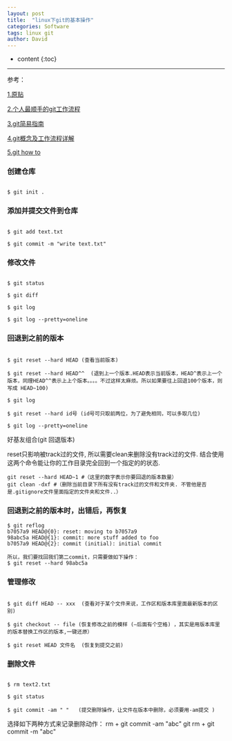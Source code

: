 ```yaml
---
layout: post
title:  "linux下git的基本操作"
categories: Software
tags: linux git
author: David
---
```


* content
{:toc}

---

参考：

[1.原贴](https://blog.csdn.net/qicheng777/article/details/74724015)

[2.个人最顺手的git工作流程](https://segmentfault.com/a/1190000015290004?utm_source=sf-related)

[3.git简易指南](https://www.bootcss.com/p/git-guide/)

[4.git概念及工作流程详解](https://www.cnblogs.com/tsingke/p/7350490.html)

[5.git how to](https://githowto.com/)


### 创建仓库

```

$ git init .
```

### 添加并提交文件到仓库

```

$ git add text.txt

$ git commit -m "write text.txt"
```

### 修改文件

```

$ git status

$ git diff

$ git log

$ git log --pretty=oneline
```

### 回退到之前的版本

```

$ git reset --hard HEAD (查看当前版本)

$ git reset --hard HEAD^^  (退到上一个版本.HEAD表示当前版本，HEAD^表示上一个版本，同理HEAD^^表示上上个版本。。。。不过这样太麻烦。所以如果要往上回退100个版本，则写成 HEAD~100)

$ git log

$ git reset --hard id号 (id号可只取前两位，为了避免相同，可以多取几位)

$ git log --pretty=oneline
```
好基友组合(git 回退版本)

reset只影响被track过的文件, 所以需要clean来删除没有track过的文件. 结合使用这两个命令能让你的工作目录完全回到一个指定的<commit>的状态.
```
git reset --hard HEAD~1 #（这里的数字表示你要回退的版本数量）
git clean -dxf #（删除当前目录下所有没有track过的文件和文件夹. 不管他是否是.gitignore文件里面指定的文件夹和文件..）
```

### 回退到之前的版本时，出错后，再恢复

```
$ git reflog
b7057a9 HEAD@{0}: reset: moving to b7057a9
98abc5a HEAD@{1}: commit: more stuff added to foo
b7057a9 HEAD@{2}: commit (initial): initial commit

所以，我们要找回我们第二commit，只需要做如下操作：
$ git reset --hard 98abc5a
```

### 管理修改

```

$ git diff HEAD -- xxx  (查看对于某个文件来说，工作区和版本库里面最新版本的区别)

$ git checkout -- file (恢复修改之前的模样 (–后面有个空格) ，其实是用版本库里的版本替换工作区的版本,一键还原）

$ git reset HEAD 文件名  (恢复到提交之前)
```

### 删除文件

```

$ rm text2.txt 

$ git status

$ git commit -am " "   (提交删除操作，让文件在版本中删除，必须要用-am提交 )
```
选择如下两种方式来记录删除动作：
rm + git commit -am "abc"
git rm + git commit -m "abc"



